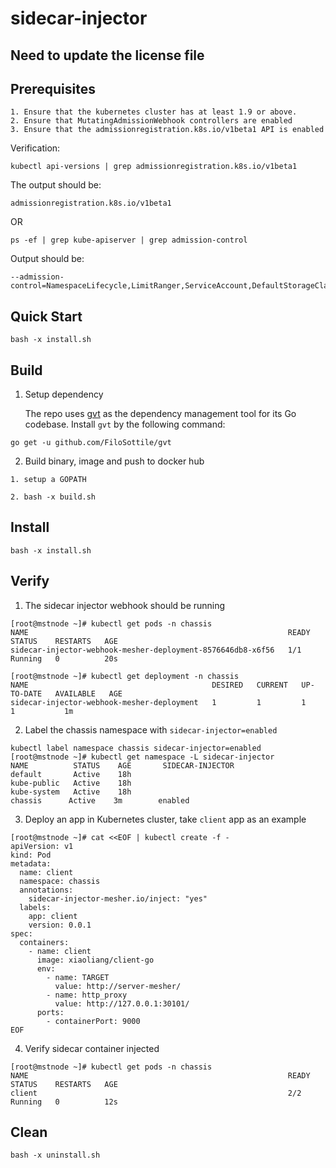 # sidecar-injector

## Need to update the license file

## Prerequisites
```
1. Ensure that the kubernetes cluster has at least 1.9 or above.
2. Ensure that MutatingAdmissionWebhook controllers are enabled
3. Ensure that the admissionregistration.k8s.io/v1beta1 API is enabled
```
Verification:
```
kubectl api-versions | grep admissionregistration.k8s.io/v1beta1
```
The output should be:
```
admissionregistration.k8s.io/v1beta1
```

OR

```
ps -ef | grep kube-apiserver | grep admission-control
```
Output should be:
```
--admission-control=NamespaceLifecycle,LimitRanger,ServiceAccount,DefaultStorageClass,DefaultTolerationSeconds,NodeRestriction,MutatingAdmissionWebhook,ValidatingAdmissionWebhook,ResourceQuota
```

## Quick Start

```
bash -x install.sh
```

## Build

1. Setup dependency

   The repo uses [gvt](https://github.com/FiloSottile/gvt) as the dependency management tool for its Go codebase. Install `gvt` by the following command:
```
go get -u github.com/FiloSottile/gvt
```

2. Build binary, image and push to docker hub

```
1. setup a GOPATH

2. bash -x build.sh
```

## Install

```
bash -x install.sh
```

## Verify

1. The sidecar injector webhook should be running
```
[root@mstnode ~]# kubectl get pods -n chassis
NAME                                                          READY     STATUS    RESTARTS   AGE
sidecar-injector-webhook-mesher-deployment-8576646db8-x6f56   1/1       Running   0          20s

[root@mstnode ~]# kubectl get deployment -n chassis
NAME                                         DESIRED   CURRENT   UP-TO-DATE   AVAILABLE   AGE
sidecar-injector-webhook-mesher-deployment   1         1         1            1           1m
```

2. Label the chassis namespace with `sidecar-injector=enabled`
```
kubectl label namespace chassis sidecar-injector=enabled
[root@mstnode ~]# kubectl get namespace -L sidecar-injector
NAME          STATUS    AGE       SIDECAR-INJECTOR
default       Active    18h
kube-public   Active    18h
kube-system   Active    18h
chassis      Active    3m        enabled
```

3. Deploy an app in Kubernetes cluster, take `client` app as an example

```
[root@mstnode ~]# cat <<EOF | kubectl create -f -
apiVersion: v1
kind: Pod
metadata:
  name: client
  namespace: chassis
  annotations:
    sidecar-injector-mesher.io/inject: "yes"
  labels:
    app: client
    version: 0.0.1
spec:
  containers:
    - name: client
      image: xiaoliang/client-go
      env:
        - name: TARGET
          value: http://server-mesher/
        - name: http_proxy
          value: http://127.0.0.1:30101/
      ports:
        - containerPort: 9000
EOF
```

4. Verify sidecar container injected
```
[root@mstnode ~]# kubectl get pods -n chassis
NAME                                                          READY     STATUS    RESTARTS   AGE
client                                                        2/2       Running   0          12s
```

## Clean
```
bash -x uninstall.sh
```
